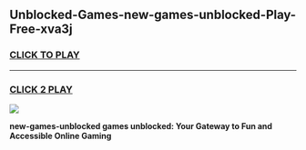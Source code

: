 
## Unblocked-Games-new-games-unblocked-Play-Free-xva3j
<h3>
<a href="https://premium76.site?title=new-games-unblocked&ref=20A">CLICK TO PLAY</a></h3>
<hr>

<h3>
<a href="https://premium76.site?title=new-games-unblocked&ref=20A">CLICK 2 PLAY</a>
  
</h3>

<a href="https://premium76.site?title=new-games-unblocked&ref=20A"><img src="https://clearcache.store/games.png"></a>


**new-games-unblocked games unblocked: Your Gateway to Fun and Accessible Online Gaming**
